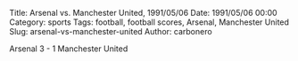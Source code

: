 Title: Arsenal vs. Manchester United, 1991/05/06
Date: 1991/05/06 00:00
Category: sports
Tags: football, football scores, Arsenal, Manchester United
Slug: arsenal-vs-manchester-united
Author: carbonero


Arsenal 3 - 1 Manchester United
